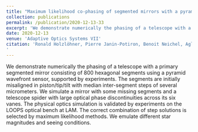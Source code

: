 ```yaml
---
title: "Maximum likelihood co-phasing of segmented mirrors with a pyramid in the visible: simulation vs. experiment"
collection: publications
permalink: /publication/2020-12-13-33
excerpt: 'We demonstrate numerically the phasing of a telescope with a primary segmented mirror consisting of 800 hexagonal segments using a pyramid wavefront sensor, supported by experiments. The segments are initially misaligned in piston/tip/tilt with median inter-segment steps of several micrometers. We simulate a mirror with some missing segments and a telescope spider with large optical phase discontinuities across its six vanes. The physical optics simulation is validated by experiments on the LOOPS optical bench at LAM. The correct combination of step solutions is selected by maximum likelihood methods. We emulate different star magnitudes and seeing conditions.'
date: 2020-12-13
venue: 'Adaptive Optics Systems VII'
citation: 'Ronald Holzlöhner, Pierre Janin-Potiron, Benoit Neichel, Aglaé Kellerer, Samuel Lévêque, Vincent Chambouleyron, Thierry Fusco, and Victoria F. Wallauer &quot;Maximum likelihood co-phasing of segmented mirrors with a pyramid in the visible: simulation vs. experiment&quot;, Proc. SPIE 11448, Adaptive Optics Systems VII, 114480S (13 December 2020); https://doi.org/10.1117/12.2563287
'
---
```

We demonstrate numerically the phasing of a telescope with a primary segmented mirror consisting of 800 hexagonal segments using a pyramid wavefront sensor, supported by experiments. The segments are initially misaligned in piston/tip/tilt with median inter-segment steps of several micrometers. We simulate a mirror with some missing segments and a telescope spider with large optical phase discontinuities across its six vanes. The physical optics simulation is validated by experiments on the LOOPS optical bench at LAM. The correct combination of step solutions is selected by maximum likelihood methods. We emulate different star magnitudes and seeing conditions.
